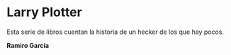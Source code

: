 # Larry Plotter

Esta serie de libros cuentan la historia de un hecker de los que hay pocos.

**Ramiro García**

